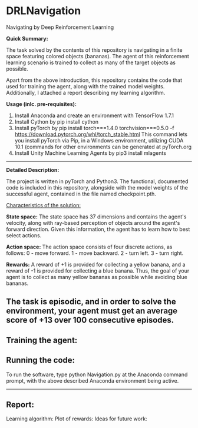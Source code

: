 # DRLNavigation
Navigating by Deep Reinforcement Learning

<b>Quick Summary:</b>

The task solved by the contents of this repository is navigating in a finite space featuring colored objects (bananas). The agent of this reinforcement learning scenario is trained to collect as many of the target objects as possible.

Apart from the above introduction, this repository contains the code that used for training the agent, along with the trained model weights. Additionally, I attached a report describing my learning algorithm.

<b>Usage (inlc. pre-requisites):</b>

1. Install Anaconda and create an environment with TensorFlow 1.7.1
2. Install Cython by pip install cython
3. Install pyTorch by pip install torch===1.4.0 torchvision===0.5.0 -f https://download.pytorch.org/whl/torch_stable.html
  This command lets you install pyTorch via Pip, in a Windows environment, utilizing CUDA 10.1 (commands for other environments can be generated at pyTorch.org
4. Install Unity Machine Learning Agents by pip3 install mlagents

------------

<b>Detailed Description:</b>

The project is written in pyTorch and Python3. The functional, documented code is included in this repository, alongside with the model weights of the successful agent, contained in the file named checkpoint.pth.

<u>Characteristics of the solution:</u> 

<b>State space:</b>
The state space has 37 dimensions and contains the agent's velocity, along with ray-based perception of objects around the agent's forward direction. Given this information, the agent has to learn how to best select actions. 

<b>Action space:</b>
The action space consists of four discrete actions, as follows:
0 - move forward.
1 - move backward.
2 - turn left.
3 - turn right.

<b>Rewards:</b>
A reward of +1 is provided for collecting a yellow banana, and a reward of -1 is provided for collecting a blue banana. Thus, the goal of your agent is to collect as many yellow bananas as possible while avoiding blue bananas.

The task is episodic, and in order to solve the environment, your agent must get an average score of +13 over 100 consecutive episodes.
--------------

<h2>Training the agent:</h2>

<h2>Running the code:</h2>

To run the software, type python Navigation.py at the Anaconda command prompt, with the above described Anaconda environment being active.

----

<h2>Report:</h2>

Learning algorithm:
Plot of rewards:
Ideas for future work:

